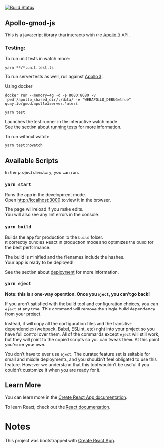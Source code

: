 

[![Build Status](https://travis-ci.com/GMOD/apollo-gmod-js.svg?branch=master)](https://travis-ci.com/GMOD/apollo-gmod-js)

## Apollo-gmod-js

This is a javascript library that interacts with the [Apollo 3](https://github.com/GMOD/Apollo3Server/) API.  

### Testing:

To run unit tests in watch mode:

    yarn **/*.unit.test.ts
    
To run server tests as well, run against [Apollo 3](https://github.com/GMOD/Apollo3Server/):

Using docker:

    docker run --memory=4g -d -p 8080:8080 -v `pwd`/apollo_shared_dir/:/data/ -e "WEBAPOLLO_DEBUG=true" quay.io/gmod/apollo3server:latest
    
    yarn test
 
Launches the test runner in the interactive watch mode.\
See the section about [running tests](https://facebook.github.io/create-react-app/docs/running-tests) for more information.

To run without watch:

    yarn test:nowatch
    

## Available Scripts

In the project directory, you can run:

### `yarn start`

Runs the app in the development mode.\
Open [http://localhost:3000](http://localhost:3000) to view it in the browser.

The page will reload if you make edits.\
You will also see any lint errors in the console.


### `yarn build`

Builds the app for production to the `build` folder.\
It correctly bundles React in production mode and optimizes the build for the best performance.

The build is minified and the filenames include the hashes.\
Your app is ready to be deployed!

See the section about [deployment](https://facebook.github.io/create-react-app/docs/deployment) for more information.

### `yarn eject`

**Note: this is a one-way operation. Once you `eject`, you can’t go back!**

If you aren’t satisfied with the build tool and configuration choices, you can `eject` at any time. This command will remove the single build dependency from your project.

Instead, it will copy all the configuration files and the transitive dependencies (webpack, Babel, ESLint, etc) right into your project so you have full control over them. All of the commands except `eject` will still work, but they will point to the copied scripts so you can tweak them. At this point you’re on your own.

You don’t have to ever use `eject`. The curated feature set is suitable for small and middle deployments, and you shouldn’t feel obligated to use this feature. However we understand that this tool wouldn’t be useful if you couldn’t customize it when you are ready for it.

## Learn More

You can learn more in the [Create React App documentation](https://facebook.github.io/create-react-app/docs/getting-started).

To learn React, check out the [React documentation](https://reactjs.org/).

# Notes

This project was bootstrapped with [Create React App](https://github.com/facebook/create-react-app).
